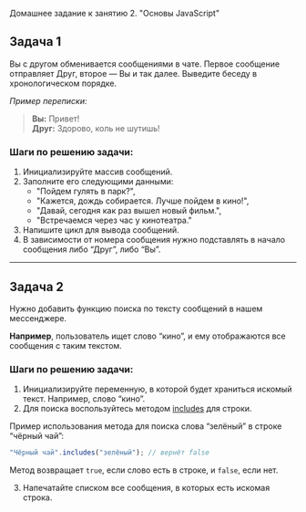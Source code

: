 Домашнее задание к занятию 2. "Основы JavaScript"

## Задача 1

Вы с другом обменивается сообщениями в чате. Первое сообщение отправляет Друг, второе — Вы и так далее. 
Выведите беседу в хронологическом порядке.

*Пример переписки:*

> **Вы:** Привет!  
> **Друг:** Здорово, коль не шутишь!

### Шаги по решению задачи:
1. Инициализируйте массив сообщений.
2. Заполните его следующими данными:
    * "Пойдем гулять в парк?",
    * "Кажется, дождь собирается. Лучше пойдем в кино!",
    * "Давай, сегодня как раз вышел новый фильм.",
    * "Встречаемся через час у кинотеатра."
3. Напишите цикл для вывода сообщений.
4. В зависимости от номера сообщения нужно подставлять в начало сообщения либо “Друг”, либо “Вы”.

***

## Задача 2

Нужно добавить функцию поиска по тексту сообщений в нашем мессенджере. 

**Например**, пользователь ищет слово “кино”, и ему отображаются все сообщения с таким текстом.

### Шаги по решению задачи:
1. Инициализируйте переменную, в которой будет храниться искомый текст. Например, слово “кино”.
2. Для поиска воспользуйтесь методом [includes](https://developer.mozilla.org/ru/docs/Web/JavaScript/Reference/Global_Objects/Array/includes) для строки. 

Пример использования метода для поиска слова “зелёный” в строке “чёрный чай”:

```JavaScript
"Чёрный чай".includes("зелёный"); // вернёт false
```

Метод возвращает `true`, если слово есть в строке, и `false`, если нет.

3. Напечатайте списком все сообщения, в которых есть искомая строка.
